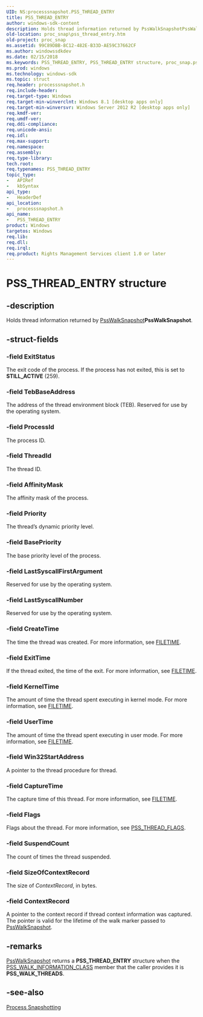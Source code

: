 ```yaml
---
UID: NS:processsnapshot.PSS_THREAD_ENTRY
title: PSS_THREAD_ENTRY
author: windows-sdk-content
description: Holds thread information returned by PssWalkSnapshotPssWalkSnapshot.
old-location: proc_snap\pss_thread_entry.htm
old-project: proc_snap
ms.assetid: 99C89DBB-8C12-482E-B33D-AE59C37662CF
ms.author: windowssdkdev
ms.date: 02/15/2018
ms.keywords: PSS_THREAD_ENTRY, PSS_THREAD_ENTRY structure, proc_snap.pss_thread_entry, processsnapshot/PSS_THREAD_ENTRY
ms.prod: windows
ms.technology: windows-sdk
ms.topic: struct
req.header: processsnapshot.h
req.include-header: 
req.target-type: Windows
req.target-min-winverclnt: Windows 8.1 [desktop apps only]
req.target-min-winversvr: Windows Server 2012 R2 [desktop apps only]
req.kmdf-ver: 
req.umdf-ver: 
req.ddi-compliance: 
req.unicode-ansi: 
req.idl: 
req.max-support: 
req.namespace: 
req.assembly: 
req.type-library: 
tech.root: 
req.typenames: PSS_THREAD_ENTRY
topic_type:
-	APIRef
-	kbSyntax
api_type:
-	HeaderDef
api_location:
-	processsnapshot.h
api_name:
-	PSS_THREAD_ENTRY
product: Windows
targetos: Windows
req.lib: 
req.dll: 
req.irql: 
req.product: Rights Management Services client 1.0 or later
---
```


# PSS_THREAD_ENTRY structure


## -description


Holds thread information  returned by <a href="https://msdn.microsoft.com/C6AC38B5-0A1C-44D7-A1F6-8196AE9B8FB0">PssWalkSnapshot</a><b>PssWalkSnapshot</b>.


## -struct-fields




### -field ExitStatus

The exit code of the process. If the process has not exited, this is set to <b>STILL_ACTIVE</b> (259).


### -field TebBaseAddress

The address of the thread environment block (TEB). Reserved for use by the operating system.


### -field ProcessId

The process ID.


### -field ThreadId

The thread ID.


### -field AffinityMask

The affinity mask of the process.


### -field Priority

The thread’s dynamic priority level.


### -field BasePriority

The base priority level of the process.


### -field LastSyscallFirstArgument

Reserved for use by the operating system.


### -field LastSyscallNumber

Reserved for use by the operating system.


### -field CreateTime

The time the thread was created. For more information, see <a href="https://msdn.microsoft.com/9baf8a0e-59e3-4fbd-9616-2ec9161520d1">FILETIME</a>.


### -field ExitTime

If the thread exited, the time of the exit. For more information, see <a href="https://msdn.microsoft.com/9baf8a0e-59e3-4fbd-9616-2ec9161520d1">FILETIME</a>.


### -field KernelTime

The amount of time the thread spent executing in kernel mode. For more information, see <a href="https://msdn.microsoft.com/9baf8a0e-59e3-4fbd-9616-2ec9161520d1">FILETIME</a>.


### -field UserTime

The amount of time the thread spent executing in user mode. For more information, see <a href="https://msdn.microsoft.com/9baf8a0e-59e3-4fbd-9616-2ec9161520d1">FILETIME</a>.


### -field Win32StartAddress

A pointer to the thread procedure for thread.


### -field CaptureTime

The capture time of this thread. For more information, see <a href="https://msdn.microsoft.com/9baf8a0e-59e3-4fbd-9616-2ec9161520d1">FILETIME</a>.


### -field Flags

Flags about the thread. For more information, see <a href="https://msdn.microsoft.com/8E90F0EA-D50A-431D-9507-B882EB673629">PSS_THREAD_FLAGS</a>.


### -field SuspendCount

The    count of times the thread suspended.


### -field SizeOfContextRecord

The size of <i>ContextRecord</i>, in bytes.


### -field ContextRecord

A pointer to the context record if thread context information was captured. The pointer is valid for the lifetime of the walk marker passed to <a href="https://msdn.microsoft.com/C6AC38B5-0A1C-44D7-A1F6-8196AE9B8FB0">PssWalkSnapshot</a>.


## -remarks




<a href="https://msdn.microsoft.com/C6AC38B5-0A1C-44D7-A1F6-8196AE9B8FB0">PssWalkSnapshot</a> returns a <b>PSS_THREAD_ENTRY</b> structure when the  <a href="https://msdn.microsoft.com/93A79F7F-2164-4F7A-ADE7-C1655EEFC9BF">PSS_WALK_INFORMATION_CLASS</a> member that the caller provides it is <b>PSS_WALK_THREADS</b>.




## -see-also




<a href="https://msdn.microsoft.com/1dc6fe86-3f5a-4810-8e93-a0fe309c54ee">Process Snapshotting</a>
 

 

